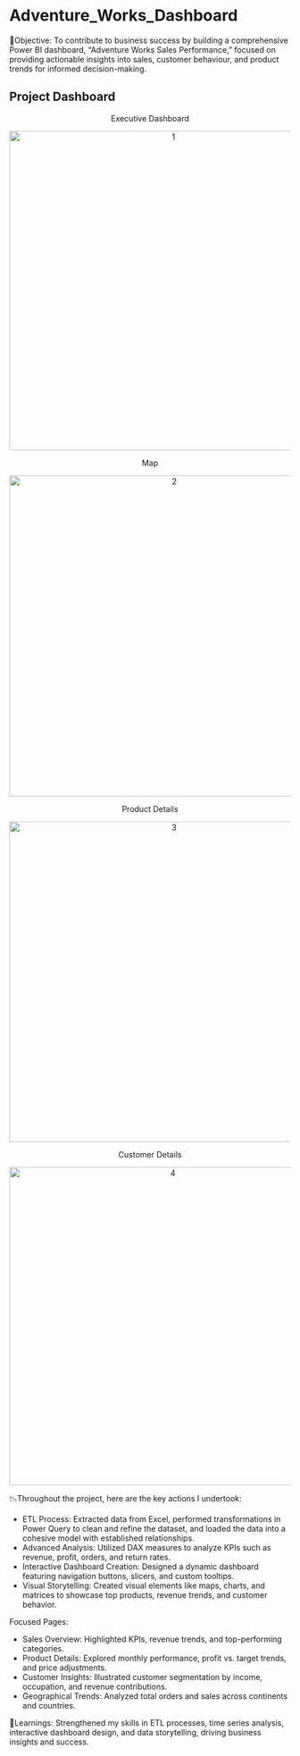 # Adventure_Works_Dashboard

🎯Objective: To contribute to business success by building a comprehensive Power BI dashboard, “Adventure Works Sales Performance,” focused on providing actionable insights into sales, customer behaviour, and product trends for informed decision-making.

## Project Dashboard

<div align="center"> Executive Dashboard </div>
<p align="center"> <img width="572" alt="1" src="https://github.com/user-attachments/assets/944b7394-2760-4399-90f6-070adb556475" /> </p>

<div align="center"> Map </div>
<p align="center"> <img width="575" alt="2" src="https://github.com/user-attachments/assets/88d0bdce-7bba-44f2-b249-7fa66096a65b" /> </p>

<div align="center"> Product Details </div>
<p align="center"> <img width="574" alt="3" src="https://github.com/user-attachments/assets/8d488f4d-3866-478f-b879-578d6d588656" /> </p>

<div align="center"> Customer Details </div>
<p align="center"> <img width="570" alt="4" src="https://github.com/user-attachments/assets/280ab94b-b16e-4400-91e3-4bf42b178341" /> </p>

📉Throughout the project, here are the key actions I undertook:
* ETL Process: Extracted data from Excel, performed transformations in Power Query to clean and refine the dataset, and loaded the data into a cohesive model with established relationships.
*	Advanced Analysis: Utilized DAX measures to analyze KPIs such as revenue, profit, orders, and return rates.
*	Interactive Dashboard Creation: Designed a dynamic dashboard featuring navigation buttons, slicers, and custom tooltips.
*	Visual Storytelling: Created visual elements like maps, charts, and matrices to showcase top products, revenue trends, and customer behavior.

Focused Pages:
-  Sales Overview: Highlighted KPIs, revenue trends, and top-performing categories.
-  Product Details: Explored monthly performance, profit vs. target trends, and price adjustments.
-  Customer Insights: Illustrated customer segmentation by income, occupation, and revenue contributions.
-  Geographical Trends: Analyzed total orders and sales across continents and countries.

📝Learnings: Strengthened my skills in ETL processes, time series analysis, interactive dashboard design, and data storytelling, driving business insights and success.
